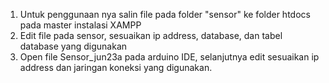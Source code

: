 1. Untuk penggunaan nya salin file pada folder "sensor" ke folder htdocs pada master instalasi XAMPP <br>
2. Edit file pada sensor, sesuaikan ip address, database, dan tabel database yang digunakan <br>
3. Open file Sensor_jun23a pada arduino IDE, selanjutnya edit sesuaikan ip address dan jaringan koneksi yang digunakan.
